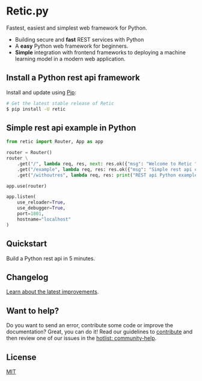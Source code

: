 # Retic.<span></span>py

Fastest, easiest and simplest web framework for Python.

* Building secure and **fast** REST services with Python
* A **easy** Python web framework for beginners.
* **Simple** integration with frontend frameworks to deploying a machine learning model in a modern web application.

## Install a Python rest api framework

Install and update using [Pip](https://pypi.org/):

```sh
# Get the latest stable release of Retic
$ pip install -U retic
```

## Simple rest api example in Python

```Python
from retic import Router, App as app

router = Router()
router \
    .get("/", lambda req, res, next: res.ok({"msg": "Welcome to Retic ^^"})) \
    .get("/example", lambda req, res: res.ok({"msg": "Simple rest api example in Python"})) \
    .get("/withoutres", lambda req, res: print("REST api Python example 🐍"))

app.use(router)

app.listen(
    use_reloader=True,
    use_debugger=True,
    port=1801,
    hostname="localhost"
)
```

## Quickstart

Build a Python rest api in 5 minutes.

## Changelog

[Learn about the latest improvements][changelog].

## Want to help?

Do you want to send an error, contribute some code or improve the documentation? Great, you can do it! Read our guidelines to [contribute][contribute] and then review one of our issues in the [hotlist: community-help][hotlist].

## License

[MIT][LICENSE]

[LICENSE]: https://github.com/reticpy/retic/blob/dev_initial_app/LICENSE
[changelog]: https://github.com/reticpy/retic/blob/dev_initial_app/CHANGELOG.md
[contribute]: https://github.com/reticpy/retic/blob/dev_initial_app/CONTRIBUTING.md
[hotlist]: https://github.com/reticpy/retic/labels/hotlist%3A%20community-hel